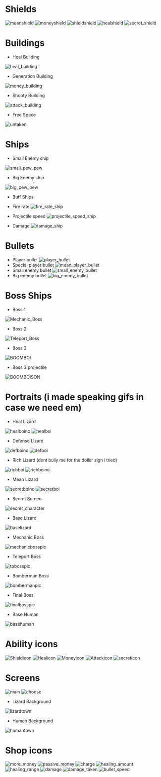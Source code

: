 # Shields

![meanshield](https://user-images.githubusercontent.com/84734669/120508201-d090f080-c3c7-11eb-9758-6733c10e5ef2.png)
![moneyshield](https://user-images.githubusercontent.com/84734669/120508903-64fb5300-c3c8-11eb-9cae-176b1522d4ac.png)
![shieldshield](https://user-images.githubusercontent.com/84734669/120507325-fff32d80-c3c6-11eb-9a97-667e971f275e.png)
![healshield](https://user-images.githubusercontent.com/84734669/120506464-3b412c80-c3c6-11eb-8cd8-523f7ca8a5f4.png)
![secret_shield](https://user-images.githubusercontent.com/84735216/120664341-25496f80-c48b-11eb-926b-1eaed9759012.png)
# Buildings
- Heal Building

![heal_building](https://user-images.githubusercontent.com/84735216/121052393-9e620300-c7ba-11eb-8089-c2f7e0048956.png)
- Generation Building

![money_building](https://user-images.githubusercontent.com/84735216/121052384-9d30d600-c7ba-11eb-986e-70ac02bce2cf.png)
- Shooty Building

![attack_building](https://user-images.githubusercontent.com/84735216/121052374-9b671280-c7ba-11eb-9b72-28cc3f236b4b.png)
- Free Space

![untaken](https://user-images.githubusercontent.com/84734669/121764757-8b4a8c80-cb46-11eb-8df5-88eb71d0bc8f.png)


# Ships
- Small Enemy ship

![small_pew_pew](https://user-images.githubusercontent.com/84735216/120809138-14abfe80-c54a-11eb-87fc-f9bbee0a2ecf.png)

- Big Enemy ship

![big_pew_pew](https://user-images.githubusercontent.com/84735216/120809137-14136800-c54a-11eb-95a2-44bfdfe23077.png)

- Buff Ships

- Fire rate
![fire_rate_ship](https://user-images.githubusercontent.com/84735216/120809123-107fe100-c54a-11eb-9441-a26626fc4a70.png)
- Projectile speed
![projectile_speed_ship](https://user-images.githubusercontent.com/84735216/120809125-11187780-c54a-11eb-96a7-7b4f71fc514e.png)
- Damage
![damage_ship](https://user-images.githubusercontent.com/84735216/120809127-11b10e00-c54a-11eb-97a7-317d10e3c9fd.png)

# Bullets
- Player bullet
![player_bullet](https://user-images.githubusercontent.com/84734669/121239746-ec9a0380-c899-11eb-9694-2c96050584f8.png)
- Special player bullet
![mean_player_bullet](https://user-images.githubusercontent.com/84734669/121770423-83e8aa80-cb69-11eb-8c8b-2f92eb1148b2.png)
- Small enemy bullet
![small_enemy_bullet](https://user-images.githubusercontent.com/84734669/121239750-eefc5d80-c899-11eb-9433-e0903d649dab.png)
- Big enemy bullet
![big_enemy_bullet](https://user-images.githubusercontent.com/84734669/121239754-f15eb780-c899-11eb-975f-3c80bde1c7f3.png)

# Boss Ships

- Boss 1

![Mechanic_Boss](https://user-images.githubusercontent.com/84735216/122052626-2ad97a80-cde6-11eb-9376-344c329b19fd.png)

- Boss 2

![Teleport_Boss](https://user-images.githubusercontent.com/84735216/122052628-2b721100-cde6-11eb-8384-d33100067c87.png)

- Boss 3

![BOOMBOI](https://user-images.githubusercontent.com/84735216/122052631-2c0aa780-cde6-11eb-9b9d-1e3f1d77da00.png)

- Boss 3 projectile

![BOOMBOISON](https://user-images.githubusercontent.com/84735216/122052637-2d3bd480-cde6-11eb-97ca-8b7298a38100.png)


# Portraits (i made speaking gifs in case we need em)
- Heal Lizard

![healboino](https://user-images.githubusercontent.com/84735216/120103703-3293f080-c151-11eb-83b4-4eddba7ab8cc.png)
![healboi](https://user-images.githubusercontent.com/84735216/120103696-27d95b80-c151-11eb-8ede-4b730aba2cb8.gif)

- Defense Lizard

![defboino](https://user-images.githubusercontent.com/84735216/120103717-42133980-c151-11eb-988c-0c86ca472c7d.png)
![defboi](https://user-images.githubusercontent.com/84735216/120103710-3aec2b80-c151-11eb-8abf-f2743172898c.gif)

- Rich Lizard (dont bully me for the dollar sign i tried)

![richboi](https://user-images.githubusercontent.com/84735216/120112640-f4112c80-c176-11eb-988a-d235b3b51e99.png)
![richboino](https://user-images.githubusercontent.com/84735216/120112642-f4a9c300-c176-11eb-806c-dc3cf97bb81e.gif)

- Mean Lizard

![secretboino](https://user-images.githubusercontent.com/84735216/120103735-5d7e4480-c151-11eb-8785-bb1980cc82d6.png)
![secretboi](https://user-images.githubusercontent.com/84735216/120103734-56573680-c151-11eb-8c02-eb7406a4f424.gif)

- Secret Screen

![secret_character](https://user-images.githubusercontent.com/84735216/120664323-224e7f00-c48b-11eb-8306-d5f10ad38c60.png)

- Base Lizard

![baselizard](https://user-images.githubusercontent.com/84735216/121905317-5303a380-cd2a-11eb-98d0-c917a83f6080.png)

- Mechanic Boss

![mechanicbosspic](https://user-images.githubusercontent.com/84735216/121905299-4ed78600-cd2a-11eb-97d9-08020be14ae8.png)

- Teleport Boss

![tpbosspic](https://user-images.githubusercontent.com/84735216/121905311-51d27680-cd2a-11eb-9d46-3ff85a83829d.png)

- Bomberman Boss

![bombermanpic](https://user-images.githubusercontent.com/84735216/121905313-526b0d00-cd2a-11eb-97eb-a921f37937a8.png)

- Final Boss 

![finalbosspic](https://user-images.githubusercontent.com/84735216/121905305-50a14980-cd2a-11eb-849b-94ffbeeeb1bc.png)

- Base Human

![basehuman](https://user-images.githubusercontent.com/84735216/121905302-5008b300-cd2a-11eb-89c2-44e420a9dd92.png)


# Ability icons
![Shieldicon](https://user-images.githubusercontent.com/84735216/120664449-37c3a900-c48b-11eb-95af-060cce0f5837.png)
![Healicon](https://user-images.githubusercontent.com/84735216/120664418-32665e80-c48b-11eb-8f51-b6bb317f76fa.png)
![Moneyicon](https://user-images.githubusercontent.com/84735216/120664442-36927c00-c48b-11eb-874b-1ece4c611811.png)
![Attackicon](https://user-images.githubusercontent.com/84735216/120664407-30040480-c48b-11eb-8260-71cb07056776.png)
![secreticon](https://user-images.githubusercontent.com/84735216/120664356-29758d00-c48b-11eb-8539-9bb23a4fd0c8.png)

# Screens
![main](https://user-images.githubusercontent.com/84735216/120377022-dda4d580-c31c-11eb-8d70-cacae8d7253a.png)
![choose](https://user-images.githubusercontent.com/84735216/120377018-db427b80-c31c-11eb-9b29-53b45fa52964.png)

- Lizard Background

![lizardtown](https://user-images.githubusercontent.com/84735216/121905373-61ea5600-cd2a-11eb-8d30-77a04e5355aa.png)

- Human Background

![humantown](https://user-images.githubusercontent.com/84735216/121912402-d922e880-cd30-11eb-82ca-624920ba3379.png)

# Shop icons
![more_money](https://user-images.githubusercontent.com/84735216/122209487-dc3ee580-cea4-11eb-95aa-528659e6bde2.png)
![passive_money](https://user-images.githubusercontent.com/84735216/122209489-dcd77c00-cea4-11eb-9bd2-7672ea214c29.png)
![charge](https://user-images.githubusercontent.com/84735216/122209496-dfd26c80-cea4-11eb-82c9-024016f8cbed.png)
![healing_amount](https://user-images.githubusercontent.com/84735216/122209504-e234c680-cea4-11eb-82a9-9bb00fc41da1.png)
![healing_range](https://user-images.githubusercontent.com/84735216/122209505-e234c680-cea4-11eb-8592-fc308cea2ba8.png)
![damage](https://user-images.githubusercontent.com/84735216/122209510-e52fb700-cea4-11eb-884a-30e30355b52e.png)
![damage_taken](https://user-images.githubusercontent.com/84735216/122209511-e52fb700-cea4-11eb-850e-f0ccdc11e5bf.png)
![bullet_speed](https://user-images.githubusercontent.com/84735216/122209520-e7921100-cea4-11eb-9c6e-4dddaf6222e0.png)

